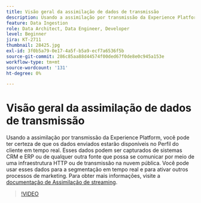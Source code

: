 ```yaml
---
title: Visão geral da assimilação de dados de transmissão
description: Usando a assimilação por transmissão da Experience Platform, você pode ter certeza de que os dados enviados estarão disponíveis no Perfil do cliente em tempo real. Esses dados podem ser capturados de sistemas CRM e ERP ou de qualquer outra fonte que possa se comunicar pela infraestrutura HTTP ou de transmissão na nuvem pública.
feature: Data Ingestion
role: Data Architect, Data Engineer, Developer
level: Beginner
jira: KT-2711
thumbnail: 28425.jpg
exl-id: 3f0b5a79-0e17-4a5f-b5a9-ecf7a6536f5b
source-git-commit: 286c85aa88d44574f00ded67f0de8e0c945a153e
workflow-type: tm+mt
source-wordcount: '131'
ht-degree: 0%

---
```


# Visão geral da assimilação de dados de transmissão

Usando a assimilação por transmissão da Experience Platform, você pode ter certeza de que os dados enviados estarão disponíveis no Perfil do cliente em tempo real. Esses dados podem ser capturados de sistemas CRM e ERP ou de qualquer outra fonte que possa se comunicar por meio de uma infraestrutura HTTP ou de transmissão na nuvem pública. Você pode usar esses dados para a segmentação em tempo real e para ativar outros processos de marketing. Para obter mais informações, visite a [documentação de Assimilação de streaming](https://experienceleague.adobe.com/pt-br/docs/experience-platform/ingestion/streaming/overview).

>[!VIDEO](https://video.tv.adobe.com/v/31683?learn=on&enablevpops&captions=por_br)
